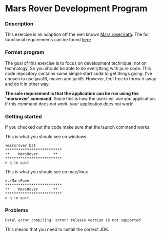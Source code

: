 # Mars Rover Development Program

### Description

This exercise is an adaption off the well known [Mars rover kata](https://kata-log.rocks/mars-rover-kata). The full functional requirements can be found [here](REQUIREMENTS.md)

### Format program

The goal of this exercise is to focus on development technique, not on technology. So you should be able to do everything with pure code. This code repository contains some simple start code to get things going. I've chosen to use java16, maven and junit5. However, feel free to throw it away and do it in other way. 

**The sole requirement is that the application can be run using the 'marsrover' command.** 
Since this is how the users wil use you application. If this command does not work, your application does not work! 

### Getting started

If you checked out the code make sure that the launch command works. 

This is what you should see on windows

```batch
>marsrover.bat
**************************
**    MarsRover       **
**************************
> q to quit
```

This is what you should see on mac/linux

```batch
>./MarsRover
**************************
**    MarsRover       **
**************************
> q to quit
```

### Problems

```batch
Fatal error compiling: error: release version 16 not supported
```

This means that you need to install the correct JDK.



